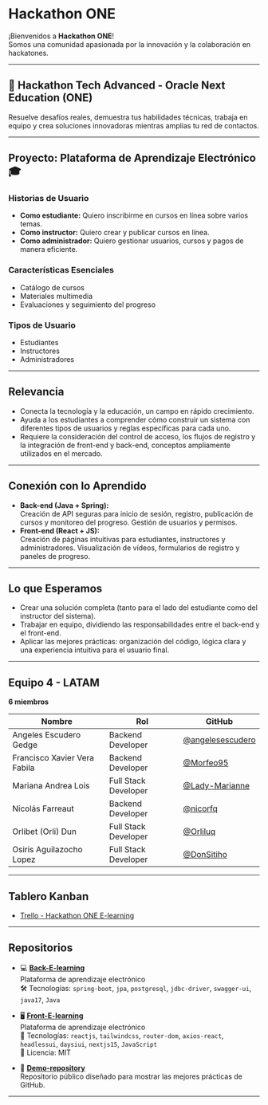# Hackathon ONE

¡Bienvenidos a **Hackathon ONE**!  
Somos una comunidad apasionada por la innovación y la colaboración en hackatones.

---

## 🚀 Hackathon Tech Advanced - Oracle Next Education (ONE)

Resuelve desafíos reales, demuestra tus habilidades técnicas, trabaja en equipo y crea soluciones innovadoras mientras amplías tu red de contactos.

---

## Proyecto: Plataforma de Aprendizaje Electrónico 🎓

### Historias de Usuario

- **Como estudiante:** Quiero inscribirme en cursos en línea sobre varios temas.
- **Como instructor:** Quiero crear y publicar cursos en línea.
- **Como administrador:** Quiero gestionar usuarios, cursos y pagos de manera eficiente.

### Características Esenciales

- Catálogo de cursos
- Materiales multimedia
- Evaluaciones y seguimiento del progreso

### Tipos de Usuario

- Estudiantes
- Instructores
- Administradores

---

## Relevancia

- Conecta la tecnología y la educación, un campo en rápido crecimiento.
- Ayuda a los estudiantes a comprender cómo construir un sistema con diferentes tipos de usuarios y reglas específicas para cada uno.
- Requiere la consideración del control de acceso, los flujos de registro y la integración de front-end y back-end, conceptos ampliamente utilizados en el mercado.

---

## Conexión con lo Aprendido

- **Back-end (Java + Spring):**  
  Creación de API seguras para inicio de sesión, registro, publicación de cursos y monitoreo del progreso. Gestión de usuarios y permisos.
- **Front-end (React + JS):**  
  Creación de páginas intuitivas para estudiantes, instructores y administradores. Visualización de vídeos, formularios de registro y paneles de progreso.

---

## Lo que Esperamos

- Crear una solución completa (tanto para el lado del estudiante como del instructor del sistema).
- Trabajar en equipo, dividiendo las responsabilidades entre el back-end y el front-end.
- Aplicar las mejores prácticas: organización del código, lógica clara y una experiencia intuitiva para el usuario final.

---

## Equipo 4 - LATAM

**6 miembros**

| Nombre                        | Rol                  | GitHub              |
|-------------------------------|----------------------|---------------------|
| Angeles Escudero Gedge        | Backend Developer    | [@angelesescudero](https://github.com/angelesescudero) |
| Francisco Xavier Vera Fabila  | Backend Developer    | [@Morfeo95](https://github.com/Morfeo95) |
| Mariana Andrea Lois           | Full Stack Developer | [@Lady-Marianne](https://github.com/Lady-Marianne) |
| Nicolás Farreaut              | Backend Developer    | [@nicorfq](https://github.com/nicorfq) |
| Orlibet (Orli) Dun            | Full Stack Developer | [@Orliluq](https://github.com/Orliluq) |
| Osiris Aguilazocho Lopez      | Full Stack Developer | [@DonSitiho](https://github.com/DonSitiho) |

---

## Tablero Kanban

- [Trello - Hackathon ONE E-learning](https://trello.com/b/TgmVuCBK/hackaton-one-e-learning)

---

## Repositorios

- 💻 [**Back-E-learning**](https://github.com/Hackathon-ONE/Back-E-learning)  
  Plataforma de aprendizaje electrónico  
  🛠️ Tecnologías: `spring-boot`, `jpa`, `postgresql`, `jdbc-driver`, `swagger-ui`, `java17`, `Java`

- 🖥️ [**Front-E-learning**](https://github.com/Hackathon-ONE/Front-E-learning)  
  Plataforma de aprendizaje electrónico  
  🎨 Tecnologías: `reactjs`, `tailwindcss`, `router-dom`, `axios-react`, `headlessui`, `daysiui`, `nextjs15`, `JavaScript`  
  📄 Licencia: MIT

- 🌟 [**Demo-repository**](https://github.com/Hackathon-ONE/demo-repository)  
  Repositorio público diseñado para mostrar las mejores prácticas de GitHub.

---
